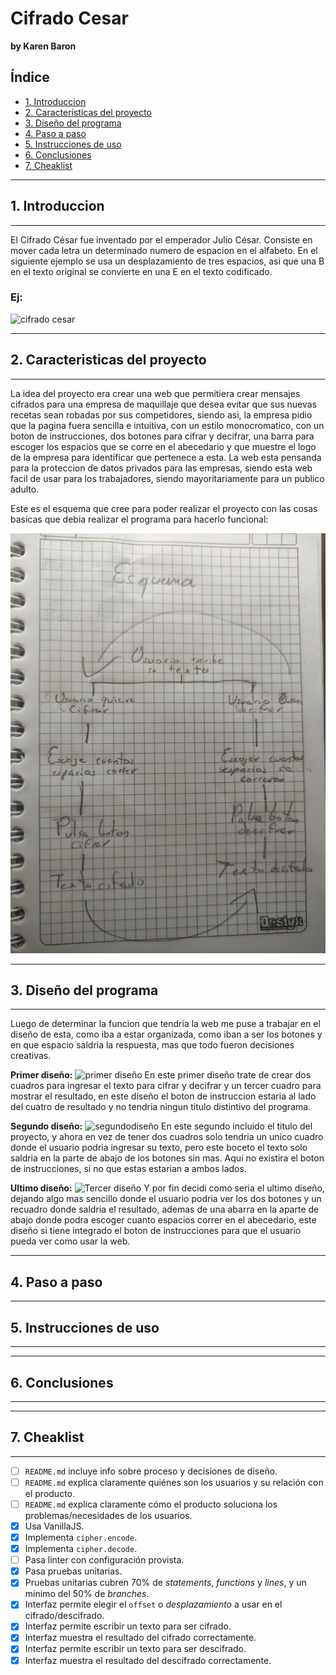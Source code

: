 # Cifrado Cesar
**by Karen Baron**

## Índice

* [1. Introduccion](#1-introduccion)
* [2. Caracteristicas del proyecto](#2-caracteristicas-del-proyecto)
* [3. Diseño del programa](#3-diseño-del-programa)
* [4. Paso a paso](#4-paso-a-paso)
* [5. Instrucciones de uso](#5-instrucciones-de-uso)
* [6. Conclusiones](#6-conclusiones)
* [7. Cheaklist](#7-cheaklist)

                
----

## 1. Introduccion
-------------

El Cifrado César fue inventado por el emperador Julio César. Consiste en mover cada letra un determinado numero de espacion en el alfabeto. En el siguiente ejemplo se usa un desplazamiento de tres espacios, asi que una B en el texto original se convierte en una E en el texto codificado.

### Ej:

![cifrado cesar](https://upload.wikimedia.org/wikipedia/commons/thumb/2/2b/Caesar3.svg/1920px-Caesar3.svg.png)


-------------


## 2. Caracteristicas del proyecto
-------------

La idea del proyecto era crear una web que permitiera crear mensajes cifrados para una empresa de maquillaje que desea evitar que sus nuevas recetas sean robadas por sus competidores, siendo asi, la empresa pidio que la pagina fuera sencilla e intuitiva, con un estilo monocromatico, con un boton de instrucciones, dos botones para cifrar y decifrar, una barra para escoger los espacios que se corre en el abecedario y que muestre el logo de la empresa para identificar que pertenece a esta. La web esta pensanda para la proteccion de datos privados para las empresas, siendo esta web facil de usar para los trabajadores, siendo mayoritariamente para un publico adulto.

Este es el esquema que cree para poder realizar el proyecto con las cosas basicas que debia realizar el programa para hacerlo funcional:

![esquema proyecto](src/img/esquema.jpg)

-------------

## 3. Diseño del programa
-------------

Luego de determinar la funcion que tendria la web me puse a trabajar en el diseño de esta, como iba a estar organizada, como iban a ser los botones y en que espacio saldria la respuesta, mas que todo fueron decisiones creativas.


**Primer diseño:**
![primer diseño](src/img/primerdiseño.png)
En este primer diseño trate de crear dos cuadros para ingresar el texto para cifrar y decifrar y un tercer cuadro para mostrar el resultado, en este diseño el boton de instruccion estaria al lado del cuatro de resultado y no tendria ningun titulo distintivo del programa.

**Segundo diseño:**
![segundodiseño](src/img/segundodiseño.png)
En este segundo incluido el titulo del proyecto, y ahora en vez de tener dos cuadros solo tendria un unico cuadro donde el usuario podria ingresar su texto, pero este boceto el texto solo saldria en la parte de abajo de los botones sin mas. Aqui no existira el boton de instrucciones, si no que estas estarian a ambos lados.

**Ultimo diseño:**
![Tercer diseño](src/img/tercerdiseño.png)
Y por fin decidi como seria el ultimo diseño, dejando algo mas sencillo donde el usuario podria ver los dos botones y un recuadro donde saldria el resultado, ademas de una abarra en la aparte de abajo donde podra escoger cuanto espacios correr en el abecedario, este diseño si tiene integrado el boton de instrucciones para que el usuario pueda ver como usar la web.

-------------

## 4. Paso a paso
-------------

## 5. Instrucciones de uso
-------------

-------------

## 6. Conclusiones
-------------

-------------

## 7. Cheaklist
-------------

* [ ] `README.md` incluye info sobre proceso y decisiones de diseño.
* [ ] `README.md` explica claramente quiénes son los usuarios y su relación con
  el producto.
* [ ] `README.md` explica claramente cómo el producto soluciona los
  problemas/necesidades de los usuarios.
* [X] Usa VanillaJS.
* [X] Implementa `cipher.encode`.
* [X] Implementa `cipher.decode`.
* [ ] Pasa linter con configuración provista.
* [X] Pasa pruebas unitarias.
* [X] Pruebas unitarias cubren 70% de _statements_, _functions_ y _lines_, y un
  mínimo del 50% de _branches_.
* [X] Interfaz permite elegir el `offset` o _desplazamiento_ a usar en el
  cifrado/descifrado.
* [X] Interfaz permite escribir un texto para ser cifrado.
* [X] Interfaz muestra el resultado del cifrado correctamente.
* [X] Interfaz permite escribir un texto para ser descifrado.
* [X] Interfaz muestra el resultado del descifrado correctamente.